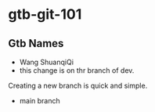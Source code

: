# gtb-git-101

## Gtb Names

- Wang ShuanqiQi
- this change is on thr branch of dev.

Creating a new branch is quick and simple.

- main branch

